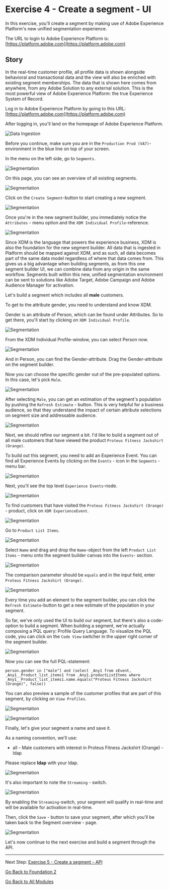 # Exercise 4 - Create a segment - UI

In this exercise, you'll create a segment by making use of Adobe Experience Platform's new unified segmentation experience.

The URL to login to Adobe Experience Platform is: [https://platform.adobe.com](https://platform.adobe.com)

## Story

In the real-time customer profile, all profile data is shown alongside behavioral and transactional data and the view will also be enriched with existing segment memberships. The data that is shown here comes from anywhere, from any Adobe Solution to any external solution. This is the most powerful view of Adobe Experience Platform: the true Experience System of Record.

Log in to Adobe Experience Platform by going to this URL: [https://platform.adobe.com](https://platform.adobe.com)

After logging in, you'll land on the homepage of Adobe Experience Platform.

![Data Ingestion](./images/home.png)

Before you continue, make sure you are in the ``Production Prod (VA7)``-environment in the blue line on top of your screen.

In the menu on the left side, go to ```Segments```.

![Segmentation](./images/menuseg.png)

On this page, you can see an overview of all existing segments.

![Segmentation](./images/segmentation.png)

Click on the ``Create Segment``-button to start creating a new segment.

![Segmentation](./images/createnewsegment.png)

Once you're in the new segment builder, you immediately notice the ```Attributes``` - menu option and the ```XDM Individual Profile```-reference.

![Segmentation](./images/segmentationui.png)

Since XDM is the language that powers the experience business, XDM is also the foundation for the new segment builder. All data that is ingested in Platform should be mapped against XDM, and as such, all data becomes part of the same data model regardless of where that data comes from. This gives us a big advantage when building segments, as from this one segment builder UI, we can combine data from any origin in the same workflow. Segments built within this new, unified segmentation environment can be sent to solutions like Adobe Target, Adobe Campaign and Adobe Audience Manager for activation.

Let's build a segment which includes all **male** customers.

To get to the attribute gender, you need to understand and know XDM.

Gender is an attribute of Person, which can be found under Attributes. So to get there, you'll start by clicking on ``XDM Individual Profile``.

![Segmentation](./images/person.png)

From the XDM Individual Profile-window, you can select Person now.

![Segmentation](./images/gender.png)

And in Person, you can find the Gender-attribute. Drag the Gender-attribute on the segment builder.

Now you can choose the specific gender out of the pre-populated options. In this case, let's pick ``Male``.

![Segmentation](./images/genderselection.png)

After selecting ``Male``, you can get an estimation of the segment's population by pushing the ``Refresh Estimate`` - button. This is very helpful for a business audience, so that they understand the impact of certain attribute selections on segment size and addressable audience.

![Segmentation](./images/segmentpreview.png)

Next, we should refine our segment a bit. I'd like to build a segment out of all male customers that have viewed the product ``Proteus Fitness Jackshirt (Orange)``.

To build out this segment, you need to add an Experience Event. You can find all Experience Events by clicking on the ```Events``` - icon in the ```Segments``` - menu bar.

![Segmentation](./images/findee.png)

Next, you'll see the top level ``Experience Events``-node.

![Segmentation](./images/see.png)

To find customers that have visited the ```Proteus Fitness Jackshirt (Orange)``` - product, click on ```XDM ExperienceEvent```.

![Segmentation](./images/comm_pv.png)

Go to ```Product List Items```.

![Segmentation](./images/eeweb.png)

Select ```Name``` and drag and drop the ```Name```-object from the left ```Product List Items``` - menu onto the segment builder canvas into the ```Events```- section.

![Segmentation](./images/eewebpdtlname.png)

The comparison parameter should be ```equals``` and in the input field, enter ```Proteus Fitness Jackshirt (Orange)```.

![Segmentation](./images/pv.png)

Every time you add an element to the segment builder, you can click the ``Refresh Estimate``-button to get a new estimate of the population in your segment.

So far, we've only used the UI to build our segment, but there's also a code-option to build a segment.
When building a segment, we're actually composing a PQL query: Profile Query Language. To visualize the PQL code, you can click on the ``Code View`` switcher in the upper right corner of the segment builder.

![Segmentation](./images/codeview.png)

Now you can see the full PQL-statement:

```pql
person.gender in ["male"] and (select _Any1 from xEvent, _Any1__Product_list_items1 from _Any1.productListItems where _Any1__Product_list_items1.name.equals("Proteus Fitness Jackshirt (Orange)", false))
```

You can also preview a sample of the customer profiles that are part of this segment, by clicking on ``View Profiles``.

![Segmentation](./images/previewprofiles.png)

![Segmentation](./images/previewprofilesdtl.png)

Finally, let's give your segment a name and save it.

As a naming convention, we'll use:

* all - Male customers with interest in Proteus Fitness Jackshirt (Orange) - ldap

Please replace **ldap** with your ldap.

![Segmentation](./images/segmentname.png)

It's also important to note the ``Streaming`` - switch.

![Segmentation](./images/streaming.png)

By enabling the ``Streaming``-switch, your segment will qualify in real-time and will be available for activation in real-time.

Then, click the ```Save``` - button to save your segment, after which you'll be taken back to the Segment overview - page.

![Segmentation](./images/savedsegment.png)

Let's now continue to the next exercise and build a segment through the API.

---

Next Step: [Exercise 5 - Create a segment - API](./ex5.md)

[Go Back to Foundation 2](./README.md)

[Go Back to All Modules](../../README.md)
